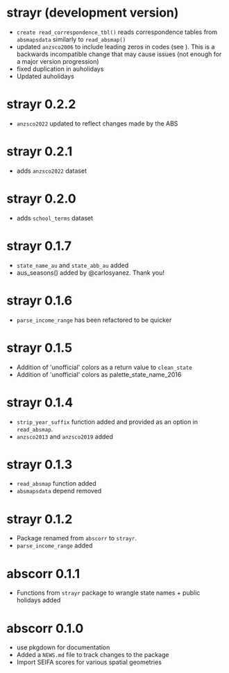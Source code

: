 # strayr (development version)
* `create read_correspondence_tbl()` reads correspondence tables from
`absmapsdata` similarly to `read_absmap()`
* updated `anzsco2006` to include leading zeros in codes (see ). This is a backwards incompatible change that may cause issues (not enough for a major version progression)
* fixed duplication in auholidays
* Updated auholidays

# strayr 0.2.2
* `anzsco2022` updated to reflect changes made by the ABS

# strayr 0.2.1
* adds `anzsco2022` dataset

# strayr 0.2.0
* adds `school_terms` dataset

# strayr 0.1.7
* `state_name_au` and `state_abb_au` added
* aus_seasons() added by @carlosyanez. Thank you!

# strayr 0.1.6
* `parse_income_range` has been refactored to be quicker

# strayr 0.1.5
* Addition of 'unofficial' colors as a return value to `clean_state`
* Addition of 'unofficial' colors as palette_state_name_2016

# strayr 0.1.4
* `strip_year_suffix` function added and provided as an option in `read_absmap`.
* `anzsco2013` and `anzsco2019` added

# strayr 0.1.3
* `read_absmap` function added
* `absmapsdata` depend removed

# strayr 0.1.2
* Package renamed from `abscorr` to `strayr`.
* `parse_income_range` added

# abscorr 0.1.1
* Functions from `strayr` package to wrangle state names + public holidays added

# abscorr 0.1.0
* use pkgdown for documentation
* Added a `NEWS.md` file to track changes to the package
* Import SEIFA scores for various spatial geometries
